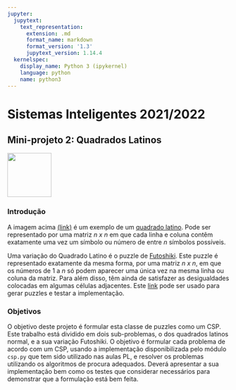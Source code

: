 ```yaml
---
jupyter:
  jupytext:
    text_representation:
      extension: .md
      format_name: markdown
      format_version: '1.3'
      jupytext_version: 1.14.4
  kernelspec:
    display_name: Python 3 (ipykernel)
    language: python
    name: python3
---
```


# Sistemas Inteligentes 2021/2022

## Mini-projeto 2: Quadrados Latinos

<img src="https://upload.wikimedia.org/wikipedia/commons/thumb/7/75/10_x10_lateinisches_quadrat.svg/640px-10_x10_lateinisches_quadrat.svg.png" width="100px"> </img>

<!-- #region -->
### Introdução

A imagem acima [(link)](https://wikimedia.org/api/rest_v1/media/math/render/svg/d9d28d25e16d5faea934a2ca12e23c1f57a31e39) é um exemplo de um [quadrado latino](https://pt.wikipedia.org/wiki/Quadrado_latino). Pode ser representado por uma matriz *n x n* em que cada linha e coluna contêm exatamente uma vez um símbolo ou número de entre *n* símbolos possíveis.

Uma variação do Quadrado Latino é o puzzle de [Futoshiki](https://pt.wikipedia.org/wiki/Futoshiki). Este puzzle é representado exatamente da mesma forma, por uma matriz *n x n*, em que os números de 1 a *n* só podem aparecer uma única vez na mesma linha ou coluna da matriz. Para além disso, têm ainda de satisfazer as desigualdades colocadas em algumas células adjacentes. Este [link](https://www.futoshiki.org/) pode ser usado para gerar puzzles e testar a implementação.

### Objetivos

O objetivo deste projeto é formular esta classe de puzzles como um CSP.
Este trabalho está dividido em dois sub-problemas, o dos quadrados latinos normal, e a sua variação Futoshiki. O objetivo é formular cada problema de acordo com um CSP, usando a implementação disponibilizada pelo módulo `csp.py` que tem sido utilizado nas aulas PL, e resolver os problemas utilizando os algoritmos de procura adequados. Deverá apresentar a sua implementação bem como os testes que considerar necessários para demonstrar que a formulação está bem feita.




